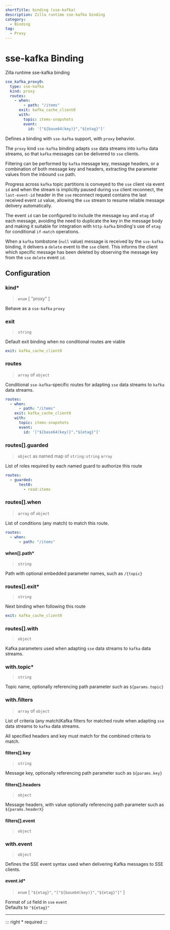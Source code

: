 ```yaml
---
shortTitle: binding (sse-kafka)
description: Zilla runtime sse-kafka binding
category:
  - Binding
tag:
  - Proxy
---
```


# sse-kafka Binding

Zilla runtime sse-kafka binding

```yaml {2}
sse_kafka_proxy0:
  type: sse-kafka
  kind: proxy
  routes:
    - when:
        - path: "/items"
      exit: kafka_cache_client0
      with:
        topic: items-snapshots
        event:
          id: '["${base64(key)}","${etag}"]'
```

Defines a binding with `sse-kafka`  support, with `proxy` behavior.

The `proxy` kind `sse-kafka` binding adapts `sse` data streams into `kafka` data streams, so that `kafka` messages can be delivered to `sse` clients.

Filtering can be performed by `kafka` message key, message headers, or a combination of both message key and headers, extracting the parameter values from the inbound `sse` path.

Progress across `kafka` topic partitions is conveyed to the `sse` client via event `id` and when the stream is implicitly paused during `sse` client reconnect, the `last-event-id` header in the `sse` reconnect request contains the last received event `id` value, allowing the `sse` stream to resume reliable message delivery automatically.

The event `id` can be configured to include the message `key` and `etag` of each message, avoiding the need to duplicate the key in the message body and making it suitable for integration with `http-kafka` binding's use of `etag` for conditional `if-match` operations.

When a `kafka` tombstone (`null` value) message is received by the `sse-kafka` binding, it delivers a `delete` event to the `sse` client. This informs the client which specific message has been deleted by observing the message key from the `sse` `delete` event `id`.

## Configuration

### kind\*

> `enum` [ "proxy" ]

Behave as a `sse-kafka` `proxy`

### exit

> `string`

Default exit binding when no conditional routes are viable

```yaml
exit: kafka_cache_client0
```

### routes

> `array` of `object`

Conditional `sse-kafka`-specific routes for adapting `sse` data streams to `kafka` data streams.

```yaml
routes:
  - when:
      - path: "/items"
    exit: kafka_cache_client0
    with:
      topic: items-snapshots
      event:
        id: '["${base64(key)}","${etag}"]'
```

### routes[].guarded

> `object` as named map of `string:string` `array`

List of roles required by each named guard to authorize this route

```yaml
routes:
  - guarded:
      test0:
        - read:items
```

### routes[].when

> `array` of `object`

List of conditions (any match) to match this route.

```yaml
routes:
  - when:
      - path: "/items"
```

#### when[].path\*

> `string`

Path with optional embedded parameter names, such as `/{topic}`

### routes[].exit\*

> `string`

Next binding when following this route

```yaml
exit: kafka_cache_client0
```

### routes[].with

> `object`

Kafka parameters used when adapting `sse` data streams to `kafka` data streams.

### with.topic\*

> `string`

Topic name, optionally referencing path parameter such as `${params.topic}`

### with.filters

> `array` of `object`

List of criteria (any match)Kafka filters for matched route when adapting `sse` data streams to `kafka` data streams.

All specified headers and key must match for the combined criteria to match.

#### filters[].key

> `string`

Message key, optionally referencing path parameter such as `${params.key}`

#### filters[].headers

> `object`

Message headers, with value optionally referencing path parameter such as `${params.headerX}`

#### filters[].event

> `object`


### with.event

> `object`

Defines the SSE event syntax used when delivering Kafka messages to SSE clients.

#### event.id\*

> `enum` [ `"${etag}"`, `"["${base64(key)}","${etag}"]"` ]

Format of `id` field in `sse` `event`\
Defaults to `"${etag}"`

---

::: right
\* required
:::
